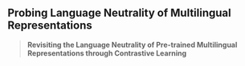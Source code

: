 ##  Probing Language Neutrality of Multilingual Representations
> __Revisiting the Language Neutrality of Pre-trained Multilingual Representations through Contrastive Learning__ 
